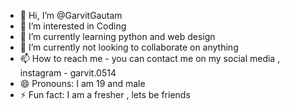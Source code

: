 - 👋 Hi, I’m @GarvitGautam
- 👀 I’m interested in Coding 
- 🌱 I’m currently learning python and web design
- 💞️ I’m currently not looking to collaborate on anything
- 📫 How to reach me - you can contact me on my social media , instagram - garvit.0514
- 😄 Pronouns: I am 19 and male
- ⚡ Fun fact: I am a fresher , lets be friends

<!---
GarvitGautam/GarvitGautam is a ✨ special ✨ repository because its `README.md` (this file) appears on your GitHub profile.
You can click the Preview link to take a look at your changes.
--->
